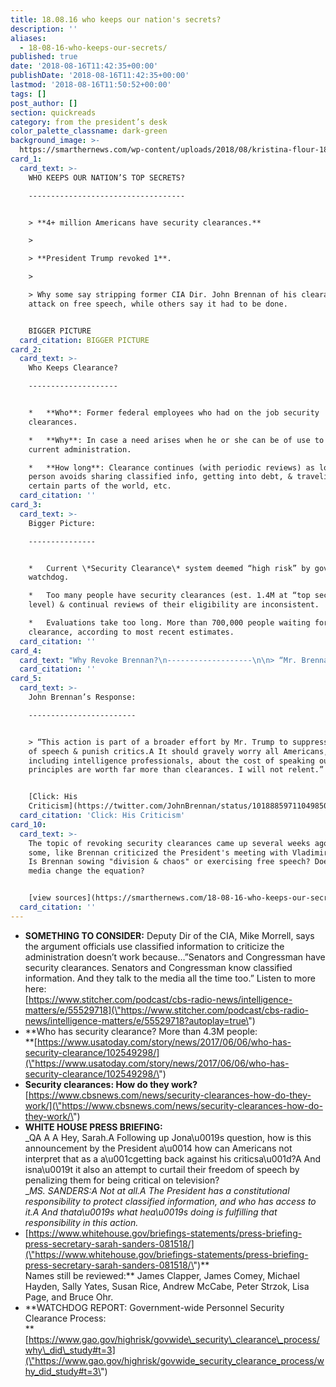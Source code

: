 ```yaml
---
title: 18.08.16 who keeps our nation's secrets?
description: ''
aliases:
  - 18-08-16-who-keeps-our-secrets/
published: true
date: '2018-08-16T11:42:35+00:00'
publishDate: '2018-08-16T11:42:35+00:00'
lastmod: '2018-08-16T11:50:52+00:00'
tags: []
post_author: []
section: quickreads
category: from the president’s desk
color_palette_classname: dark-green
background_image: >-
  https://smarthernews.com/wp-content/uploads/2018/08/kristina-flour-185592-unsplash-scaled.jpg
card_1:
  card_text: >-
    WHO KEEPS OUR NATION’S TOP SECRETS?

    -----------------------------------


    > **4+ million Americans have security clearances.**

    > 

    > **President Trump revoked 1**.

    > 

    > Why some say stripping former CIA Dir. John Brennan of his clearance is an
    attack on free speech, while others say it had to be done.


    BIGGER PICTURE
  card_citation: BIGGER PICTURE
card_2:
  card_text: >-
    Who Keeps Clearance?

    --------------------


    *   **Who**: Former federal employees who had on the job security
    clearances.

    *   **Why**: In case a need arises when he or she can be of use to the
    current administration.

    *   **How long**: Clearance continues (with periodic reviews) as long as
    person avoids sharing classified info, getting into debt, & traveling to
    certain parts of the world, etc.
  card_citation: ''
card_3:
  card_text: >-
    Bigger Picture:

    ---------------


    *   Current \*Security Clearance\* system deemed “high risk” by gov’t
    watchdog.

    *   Too many people have security clearances (est. 1.4M at “top secret”
    level) & continual reviews of their eligibility are inconsistent.

    *   Evaluations take too long. More than 700,000 people waiting for security
    clearance, according to most recent estimates.
  card_citation: ''
card_4:
  card_text: "Why Revoke Brennan?\n-------------------\n\n> “Mr. Brennan has recently leveraged his status as a former high-ranking official with access to highly sensitive information to make a series of unfounded and outrageous allegations a\x14 wild outbursts on the Internet and television a\x14 about this administration.\n> \n> President Trump"
  card_citation: ''
card_5:
  card_text: >-
    John Brennan’s Response:

    ------------------------


    > “This action is part of a broader effort by Mr. Trump to suppress freedom
    of speech & punish critics.A It should gravely worry all Americans,
    including intelligence professionals, about the cost of speaking out. My
    principles are worth far more than clearances. I will not relent.”


    [Click: His
    Criticism](https://twitter.com/JohnBrennan/status/1018885971104985093)
  card_citation: 'Click: His Criticism'
card_10:
  card_text: >-
    The topic of revoking security clearances came up several weeks ago when
    some, like Brennan criticized the President's meeting with Vladimir Putin.
    Is Brennan sowing "division & chaos" or exercising free speech? Does social
    media change the equation?


    [view sources](https://smarthernews.com/18-08-16-who-keeps-our-secrets/)
  card_citation: ''
---
```

*   **SOMETHING TO CONSIDER:** Deputy Dir of the CIA, Mike Morrell, says the argument officials use classified information to criticize the administration doesn’t work because…”Senators and Congressman have security clearances. Senators and Congressman know classified information. And they talk to the media all the time too.” Listen to more here:  
    [https://www.stitcher.com/podcast/cbs-radio-news/intelligence-matters/e/55529718](\"https://www.stitcher.com/podcast/cbs-radio-news/intelligence-matters/e/55529718?autoplay=true\")
*   **Who has security clearance? More than 4.3M people:  
    **[https://www.usatoday.com/story/news/2017/06/06/who-has-security-clearance/102549298/](\"https://www.usatoday.com/story/news/2017/06/06/who-has-security-clearance/102549298/\")
*   **Security clearances: How do they work?**  
    [https://www.cbsnews.com/news/security-clearances-how-do-they-work/](\"https://www.cbsnews.com/news/security-clearances-how-do-they-work/\")
*   **WHITE HOUSE PRESS BRIEFING:**  
    _QA A A Hey, Sarah.A Following up Jona\\u0019s question, how is this announcement by the President a\\u0014 how can Americans not interpret that as a a\\u001cgetting back against his criticsa\\u001d?A And isna\\u0019t it also an attempt to curtail their freedom of speech by penalizing them for being critical on television?  
    __MS. SANDERS:A Not at all.A The President has a constitutional responsibility to protect classified information, and who has access to it.A And thata\\u0019s what hea\\u0019s doing is fulfilling that responsibility in this action._
*   [https://www.whitehouse.gov/briefings-statements/press-briefing-press-secretary-sarah-sanders-081518/](\"https://www.whitehouse.gov/briefings-statements/press-briefing-press-secretary-sarah-sanders-081518/\")**  
    Names still be reviewed:** James Clapper, James Comey, Michael Hayden, Sally Yates, Susan Rice, Andrew McCabe, Peter Strzok, Lisa Page, and Bruce Ohr.
*   **WATCHDOG REPORT: Government-wide Personnel Security Clearance Process:  
    **[https://www.gao.gov/highrisk/govwide\_security\_clearance\_process/why\_did\_study#t=3](\"https://www.gao.gov/highrisk/govwide_security_clearance_process/why_did_study#t=3\")